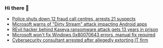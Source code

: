 ### Hi there 👋

<!--START_SECTION:feed-->
* [Police shuts down 12 fraud call centres, arrests 21 suspects](https://www.bleepingcomputer.com/news/security/police-shuts-down-12-fraud-call-centres-arrests-21-suspects/)
* [Microsoft warns of "Dirty Stream" attack impacting Android apps](https://www.bleepingcomputer.com/news/security/microsoft-warns-of-dirty-stream-attack-impacting-android-apps/)
* [REvil hacker behind Kaseya ransomware attack gets 13 years in prison](https://www.bleepingcomputer.com/news/security/revil-hacker-behind-kaseya-ransomware-attack-gets-13-years-in-prison/)
* [Microsoft won't fix Windows 0x80070643 errors, manual fix required](https://www.bleepingcomputer.com/news/microsoft/microsoft-wont-fix-windows-0x80070643-errors-manual-fix-required/)
* [Cybersecurity consultant arrested after allegedly extorting IT firm](https://www.bleepingcomputer.com/news/legal/cybersecurity-consultant-arrested-after-allegedly-extorting-it-firm/)
<!--END_SECTION:feed-->

<!--
**frankenk/frankenk** is a ✨ _special_ ✨ repository because its `README.md` (this file) appears on your GitHub profile.

Here are some ideas to get you started:

- 🔭 I’m currently working on ...
- 🌱 I’m currently learning ...
- 👯 I’m looking to collaborate on ...
- 🤔 I’m looking for help with ...
- 💬 Ask me about ...
- 📫 How to reach me: ...
- 😄 Pronouns: ...
- ⚡ Fun fact: ...
-->



